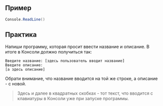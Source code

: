 ## Пример
```cs
Console.ReadLine()
```

## Практика
Напиши программу, которая просит ввести название и описание. В итоге в Консоли должно получиться так:
```
Введите название: [здесь пользователь вводит название]
Введите описание:
[а здесь описание]
```
Обрати внимание, что название вводится на той же строке, а описание - с новой.

>Здесь и далее в квадратных скобках - тот текст, что вводится с клавиатуры в Консоли уже при запуске программы.
